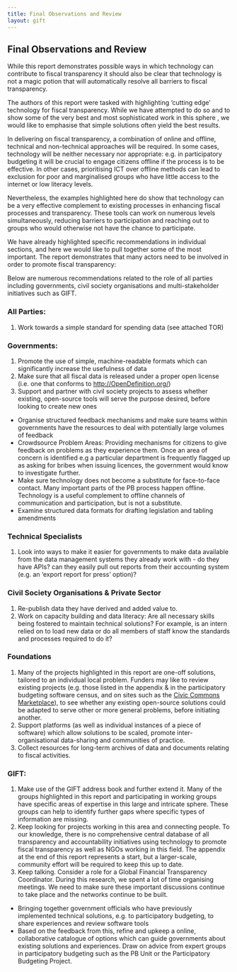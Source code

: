 ```yaml
---
title: Final Observations and Review
layout: gift
---
```



## Final Observations and Review


While this report demonstrates possible ways in which technology can contribute to fiscal transparency it should also be clear that technology is not a magic potion that will automatically resolve all barriers to fiscal transparency. 


The authors of this report were tasked with highlighting ‘cutting edge’ technology for fiscal transparency. While we have attempted to do so and to show some of the very best and most sophisticated work in this sphere , we would like to emphasise that simple solutions often yield the best results. 


In delivering on fiscal transparency, a combination of online and offline, technical and non-technical approaches will be required. In some cases, technology will be neither necessary nor appropriate: e.g. in participatory budgeting it will be crucial to engage citizens offline if the process is to be effective. In other cases, prioritising ICT over offline methods can lead to exclusion for poor and marginalised groups who have little access to the internet or low literacy levels. 


Nevertheless, the examples highlighted here do show that technology can be a very effective complement to existing processes in enhancing fiscal processes and transparency. These tools can work on numerous levels simultaneously, reducing barriers to participation and reaching out to groups who would otherwise not have the chance to participate. 


We have already highlighted specific recommendations in individual sections, and here we would like to pull together some of the most important. The report demonstrates that many actors need to be involved  in order to promote fiscal transparency: 


Below are numerous recommendations related to the role of all parties including governments, civil society organisations and multi-stakeholder initiatives such as GIFT. 


### All Parties: 


1. Work towards a simple standard for spending data (see attached TOR) 


### Governments: 


1. Promote the use of simple, machine-readable formats which can significantly increase the usefulness of data 
2. Make sure that all fiscal data is released under a proper open license (i.e. one that conforms to http://OpenDefinition.org/)
3. Support and partner with civil society projects to assess whether existing, open-source tools will serve the purpose desired, before looking to create new ones
* Organise structured feedback mechanisms and make sure teams within governments have the resources to deal with potentially large volumes of feedback 
* Crowdsource Problem Areas: Providing mechanisms for citizens to give feedback on problems as they experience them. Once an area of concern is identified e.g a particular department is  frequently flagged up as asking for bribes when issuing licences, the government would know to investigate further.
* Make sure technology does not become a substitute for face-to-face contact. Many important parts of the PB process happen offline. Technology is a useful complement to offline channels of communication and participation, but is not a substitute.
* Examine structured data formats for drafting legislation and tabling amendments


### Technical Specialists 
 
1. Look into ways to make it easier for governments to make data available from the data management systems they already work with - do they have APIs? can they easily pull out reports from their accounting system (e.g. an ‘export report for press’ option)? 

### Civil Society Organisations & Private Sector


1. Re-publish data they have derived and added value to. 
2. Work on capacity building and data literacy: Are all necessary skills being fostered to maintain technical solutions? For example, is an intern relied on to load new data or do all members of staff know the standards and processes required to do it? 

### Foundations

1. Many of the projects highlighted in this report are one-off solutions, tailored to an individual local problem. Funders may like to review existing projects (e.g. those listed in the appendix & in the participatory budgeting software census, and on sites such as the [Civic Commons Marketplace](http://civiccommons.org/apps)), to see whether any existing open-source solutions could be adapted to serve other or more general problems, before initiating another.
2. Support platforms (as well as individual instances of a piece of software) which allow solutions to be scaled, promote inter-organisational data-sharing and communities of practice. 
3. Collect resources for long-term archives of data and documents relating to fiscal activities. 

### GIFT:

1. Make use of the GIFT address book and further extend it. Many of the groups highlighted in this report and participating in working groups have specific areas of expertise in this large and intricate sphere. These groups can help to identify further gaps where specific types of information are missing. 
1. Keep looking for projects working in this area and connecting people. To our knowledge, there is no comprehensive central database of all transparency and accountability initiatives using technology to promote fiscal transparency as well as NGOs working in this field. The appendix at the end of this report represents a start, but a larger-scale, community effort will be required to keep this up to date. 
2. Keep talking. Consider a role for a Global Financial Transparency Coordinator. During this research, we spent a lot of time organising meetings. We need to make sure these important discussions continue to take place and the networks continue to be built. 
* Bringing together government officials who have previously implemented technical solutions, e.g. to participatory budgeting, to share experiences and review software tools
* Based on the feedback from this, refine and upkeep a online, collaborative catalogue of options which can guide governments about existing solutions and experiences. Draw on advice from expert groups in participatory budgeting such as the PB Unit or the Participatory Budgeting Project. 